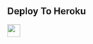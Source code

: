 

## Deploy To Heroku

<a href="https://heroku.com/deploy?template=https://github.com/aman213s4/Temporary">
     <img height="30px" src="https://img.shields.io/badge/Deploy%20To%20Heroku-blueviolet?style=for-the-badge&logo=heroku">
  </a>
